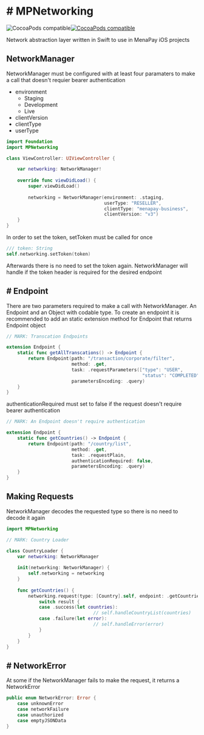

# # MPNetworking

![CocoaPods compatible](https://img.shields.io/cocoapods/p/MPNetworking.svg)[![CocoaPods compatible](https://img.shields.io/cocoapods/v/MPNetworking.svg)](https://cocoapods.org/pods/MPNetworking)

Network abstraction layer written in Swift to use in MenaPay iOS projects

## NetworkManager

NetworkManager must be configured with at least four paramaters to make a call that doesn't requier bearer authentication

- environment
  - Staging
  - Development
  - Live
- clientVersion
- clientType
- userType



```swift
import Foundation
import MPNetworking

class ViewController: UIViewController {

  	var networking: NetworkManager!
    
    override func viewDidLoad() {
        super.viewDidLoad()
        
        networking = NetworkManager(environment: .staging,
                                    userType: "RESELLER",
                                    clientType: "menapay-business",
                                    clientVersion: "v3")       
    }        
}
```

In order to set the token, setToken must be called for once

```swift
/// token: String
self.networking.setToken(token)
```

Afterwards there is no need to set the token again. NetworkManager will handle if the token header is required for the desired endpoint

## # Endpoint

There are two parameters required to make a call with NetworkManager. An Endpoint and an Object with codable type. To create an endpoint it is recommended to add an static extension method for Endpoint that returns Endpoint object

```Swift
// MARK: Transcation Endpoints

extension Endpoint {
    static func getAllTranscations() -> Endpoint {
        return Endpoint(path: "/transaction/corporate/filter",
                        method: .get,
                        task: .requestParameters(["type": "USER",
                                                  "status": "COMPLETED"]),
                        parametersEncoding: .query)
    }
}
```



authenticationRequired must set to false if the request doesn't require bearer authentication

```swift
// MARK: An Endpoint doesn't require authentication

extension Endpoint {
    static func getCountries() -> Endpoint {
        return Endpoint(path: "/country/list",
                        method: .get,
                        task: .requestPlain,
                        authenticationRequired: false,
                        parametersEncoding: .query)
    }
}

```



## Making Requests

NetworkManager decodes the requested type so there is no need to decode it again

```swift
import MPNetworking

// MARK: Country Loader

class CountryLoader {
    var networking: NetworkManager
    
    init(networking: NetworkManager) {
        self.networking = networking
    }
    
    func getCountries() {
        networking.request(type: [Country].self, endpoint: .getCountries()) { result in
            switch result {
            case .success(let countries):
								// self.handleCountryList(countries)
            case .failure(let error):
								// self.handleError(error)
            }
        }
    }
}

```



## # NetworkError

At some if the NetworkManager fails to make the request, it returns a NetworkError

```swift
public enum NetworkError: Error {
    case unknownError
    case networkFailure
    case unauthorized
    case emptyJSONData
}
```